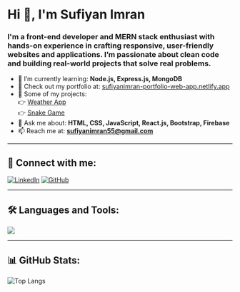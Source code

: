 # Hi 👋, I'm Sufiyan Imran

### **I'm a front-end developer and MERN stack enthusiast with hands-on experience in crafting responsive, user-friendly websites and applications. I’m passionate about clean code and building real-world projects that solve real problems.**


- 🌱 I’m currently learning: **Node.js, Express.js, MongoDB**
- 💼 Check out my portfolio at: [ sufiyanimran-portfolio-web-app.netlify.app](https://sufiyanimran-portfolio-web-app.netlify.app)
- 💼 Some of my projects:  
  👉 [Weather App](https://github.com/Sufiyani/Weather-App)  
  👉 [Snake Game](https://github.com/Sufiyani/Snake-Game)
- 💬 Ask me about: **HTML, CSS, JavaScript, React.js, Bootstrap, Firebase**
- 📫 Reach me at: **sufiyanimran55@gmail.com**

---

## 🔗 Connect with me:
[![LinkedIn](https://img.shields.io/badge/LinkedIn-blue?logo=linkedin&style=for-the-badge)](https://www.linkedin.com/in/sufiyanimran/)
[![GitHub](https://img.shields.io/badge/GitHub-black?logo=github&style=for-the-badge)](https://github.com/Sufiyani)

---

## 🛠️ Languages and Tools:
<p>
  <img src="https://skillicons.dev/icons?i=html,css,js,bootstrap,tailwind,react,firebase,git,github,vscode" />
</p>



---

## 📊 GitHub Stats:
![Top Langs](https://github-readme-stats.vercel.app/api/top-langs/?username=Sufiyani&layout=compact&theme=github_dark&hide_border=true)
